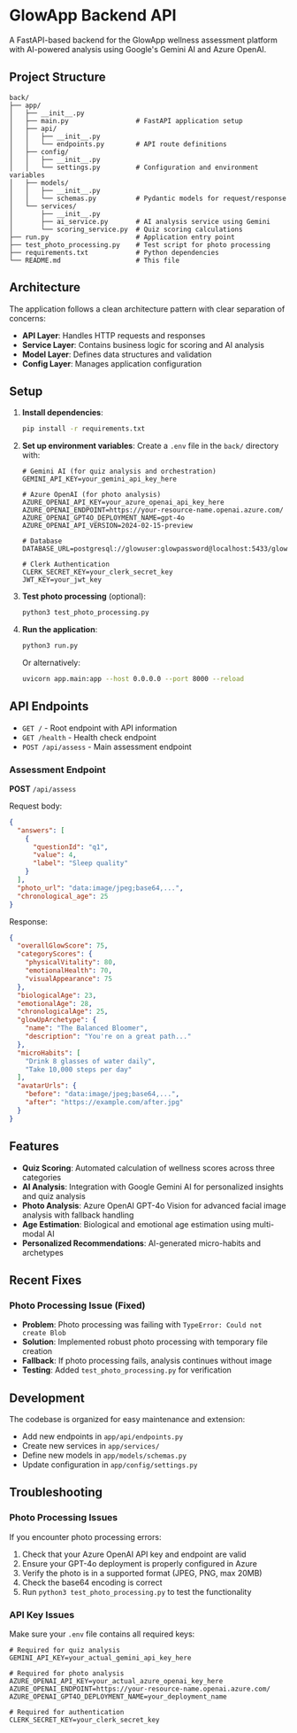 # GlowApp Backend API

A FastAPI-based backend for the GlowApp wellness assessment platform with AI-powered analysis using Google's Gemini AI and Azure OpenAI.

## Project Structure

```
back/
├── app/
│   ├── __init__.py
│   ├── main.py                 # FastAPI application setup
│   ├── api/
│   │   ├── __init__.py
│   │   └── endpoints.py        # API route definitions
│   ├── config/
│   │   ├── __init__.py
│   │   └── settings.py         # Configuration and environment variables
│   ├── models/
│   │   ├── __init__.py
│   │   └── schemas.py          # Pydantic models for request/response
│   └── services/
│       ├── __init__.py
│       ├── ai_service.py       # AI analysis service using Gemini
│       └── scoring_service.py  # Quiz scoring calculations
├── run.py                      # Application entry point
├── test_photo_processing.py    # Test script for photo processing
├── requirements.txt            # Python dependencies
└── README.md                   # This file
```

## Architecture

The application follows a clean architecture pattern with clear separation of concerns:

- **API Layer**: Handles HTTP requests and responses
- **Service Layer**: Contains business logic for scoring and AI analysis
- **Model Layer**: Defines data structures and validation
- **Config Layer**: Manages application configuration

## Setup

1. **Install dependencies**:
   ```bash
   pip install -r requirements.txt
   ```

2. **Set up environment variables**:
   Create a `.env` file in the `back/` directory with:
   ```
   # Gemini AI (for quiz analysis and orchestration)
   GEMINI_API_KEY=your_gemini_api_key_here
   
   # Azure OpenAI (for photo analysis)
   AZURE_OPENAI_API_KEY=your_azure_openai_api_key_here
   AZURE_OPENAI_ENDPOINT=https://your-resource-name.openai.azure.com/
   AZURE_OPENAI_GPT4O_DEPLOYMENT_NAME=gpt-4o
   AZURE_OPENAI_API_VERSION=2024-02-15-preview
   
   # Database
   DATABASE_URL=postgresql://glowuser:glowpassword@localhost:5433/glowdb
   
   # Clerk Authentication
   CLERK_SECRET_KEY=your_clerk_secret_key
   JWT_KEY=your_jwt_key
   ```

3. **Test photo processing** (optional):
   ```bash
   python3 test_photo_processing.py
   ```

4. **Run the application**:
   ```bash
   python3 run.py
   ```

   Or alternatively:
   ```bash
   uvicorn app.main:app --host 0.0.0.0 --port 8000 --reload
   ```

## API Endpoints

- `GET /` - Root endpoint with API information
- `GET /health` - Health check endpoint
- `POST /api/assess` - Main assessment endpoint

### Assessment Endpoint

**POST** `/api/assess`

Request body:
```json
{
  "answers": [
    {
      "questionId": "q1",
      "value": 4,
      "label": "Sleep quality"
    }
  ],
  "photo_url": "data:image/jpeg;base64,...",
  "chronological_age": 25
}
```

Response:
```json
{
  "overallGlowScore": 75,
  "categoryScores": {
    "physicalVitality": 80,
    "emotionalHealth": 70,
    "visualAppearance": 75
  },
  "biologicalAge": 23,
  "emotionalAge": 28,
  "chronologicalAge": 25,
  "glowUpArchetype": {
    "name": "The Balanced Bloomer",
    "description": "You're on a great path..."
  },
  "microHabits": [
    "Drink 8 glasses of water daily",
    "Take 10,000 steps per day"
  ],
  "avatarUrls": {
    "before": "data:image/jpeg;base64,...",
    "after": "https://example.com/after.jpg"
  }
}
```

## Features

- **Quiz Scoring**: Automated calculation of wellness scores across three categories
- **AI Analysis**: Integration with Google Gemini AI for personalized insights and quiz analysis
- **Photo Analysis**: Azure OpenAI GPT-4o Vision for advanced facial image analysis with fallback handling
- **Age Estimation**: Biological and emotional age estimation using multi-modal AI
- **Personalized Recommendations**: AI-generated micro-habits and archetypes

## Recent Fixes

### Photo Processing Issue (Fixed)
- **Problem**: Photo processing was failing with `TypeError: Could not create Blob`
- **Solution**: Implemented robust photo processing with temporary file creation
- **Fallback**: If photo processing fails, analysis continues without image
- **Testing**: Added `test_photo_processing.py` for verification

## Development

The codebase is organized for easy maintenance and extension:

- Add new endpoints in `app/api/endpoints.py`
- Create new services in `app/services/`
- Define new models in `app/models/schemas.py`
- Update configuration in `app/config/settings.py`

## Troubleshooting

### Photo Processing Issues
If you encounter photo processing errors:
1. Check that your Azure OpenAI API key and endpoint are valid
2. Ensure your GPT-4o deployment is properly configured in Azure
3. Verify the photo is in a supported format (JPEG, PNG, max 20MB)
4. Check the base64 encoding is correct
5. Run `python3 test_photo_processing.py` to test the functionality

### API Key Issues
Make sure your `.env` file contains all required keys:
```
# Required for quiz analysis
GEMINI_API_KEY=your_actual_gemini_api_key_here

# Required for photo analysis
AZURE_OPENAI_API_KEY=your_actual_azure_openai_key_here
AZURE_OPENAI_ENDPOINT=https://your-resource-name.openai.azure.com/
AZURE_OPENAI_GPT4O_DEPLOYMENT_NAME=your_deployment_name

# Required for authentication
CLERK_SECRET_KEY=your_clerk_secret_key
``` 